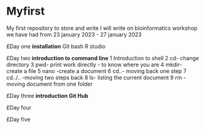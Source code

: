 # Myfirst
My first repository to store and write
I will write on bioinformatics workshop we have had from 23 january 2023 - 27 january 2023


 £Day one
**installation**
Git bash
R studio


£Day two
**introduction to command line**
1 Introduction to shell
2 cd- change directory
3 pwd- print work directly -  to know where you are
4 mkdir- create a file
5 nano -create a document
6 cd..- moving back one step
7 cd../.. -moving two steps back
8 ls- listing the current document
9 rm - moving document from one folder



£Day three
**introduction Git Hub**

£Day four


£Day five
